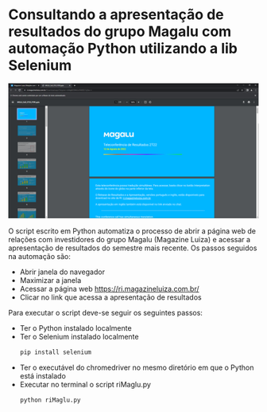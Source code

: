 # Consultando a apresentação de resultados do grupo Magalu com automação Python utilizando a lib Selenium

<div align='center'>
  <img src='./github_assets/results.png' alt='Script results'>
</div>

O script escrito em Python automatiza o processo de abrir a página web de relações com investidores do grupo Magalu (Magazine Luiza) e acessar a apresentação de resultados do semestre mais recente. Os passos seguidos na automação são:

- Abrir janela do navegador
- Maximizar a janela
- Acessar a página web https://ri.magazineluiza.com.br/
- Clicar no link que acessa a apresentação de resultados

Para executar o script deve-se seguir os seguintes passos:

- Ter o Python instalado localmente
- Ter o Selenium instalado localmente
  ```bash
  pip install selenium
  ```
- Ter o executável do chromedriver no mesmo diretório em que o Python está instalado
- Executar no terminal o script riMaglu.py
  ```bash
  python riMaglu.py
  ```

